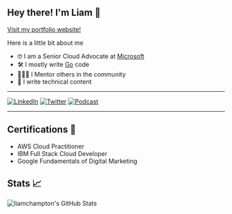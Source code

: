## Hey there! I'm Liam 👋

[Visit my portfolio website!](https://liamchampton.github.io/portfolio/)

Here is a little bit about me
- 🤓 I am a Senior Cloud Advocate at [Microsoft](https://github.com/microsoft)
- 🛠️ I mostly write [Go](https://github.com/golang) code
- 👨🏻‍🏫 I Mentor others in the community
- 📝 I write technical content

---

[![LinkedIn](https://img.shields.io/badge/LinkedIn-Liam%20Hampton-blue)](https://www.linkedin.com/in/liam-conroy-hampton)
[![Twitter](https://img.shields.io/twitter/follow/liamchampton.svg?style=social&label=@liamchampton)](https://twitter.com/liamchampton)
[![Podcast](https://img.shields.io/badge/TechJam-Podcast-green)](https://techjam.dev/)

---

## Certifications :scroll:
- AWS Cloud Practitioner
- IBM Full Stack Cloud Developer
- Google Fundamentals of Digital Marketing

## Stats :chart_with_upwards_trend:
<img align="left" alt="liamchampton's GitHub Stats" src="https://github-readme-stats.vercel.app/api?username=liamchampton&show_icons=true&theme=dark&hide_border=true">
